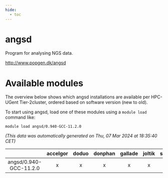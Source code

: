```yaml
---
hide:
  - toc
---
```


angsd
=====


Program for analysing NGS data.

http://www.popgen.dk/angsd
# Available modules


The overview below shows which angsd installations are available per HPC-UGent Tier-2cluster, ordered based on software version (new to old).

To start using angsd, load one of these modules using a `module load` command like:

```shell
module load angsd/0.940-GCC-11.2.0
```

*(This data was automatically generated on Thu, 07 Mar 2024 at 18:35:40 CET)*  

| |accelgor|doduo|donphan|gallade|joltik|skitty|
| :---: | :---: | :---: | :---: | :---: | :---: | :---: |
|angsd/0.940-GCC-11.2.0|x|x|x|x|x|x|
